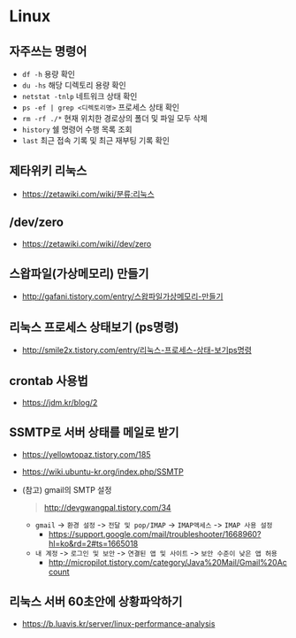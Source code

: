 # Linux

## 자주쓰는 명령어
- `df -h` 용량 확인
- `du -hs` 해당 디렉토리 용량 확인
- `netstat -tnlp` 네트워크 상태 확인
- `ps -ef | grep <디렉토리명>` 프로세스 상태 확인
- `rm -rf ./*` 현재 위치한 경로상의 폴더 및 파일 모두 삭제
- `history` 쉘 명령어 수행 목록 조회
- `last` 최근 접속 기록 및 최근 재부팅 기록 확인

## 제타위키 리눅스
- https://zetawiki.com/wiki/분류:리눅스

## /dev/zero
- https://zetawiki.com/wiki//dev/zero

## 스왑파일(가상메모리) 만들기
- http://gafani.tistory.com/entry/스왑파일가상메모리-만들기

## 리눅스 프로세스 상태보기 (ps명령)
- http://smile2x.tistory.com/entry/리눅스-프로세스-상태-보기ps명령

## crontab 사용법
- https://jdm.kr/blog/2

## SSMTP로 서버 상태를 메일로 받기
- https://yellowtopaz.tistory.com/185
- https://wiki.ubuntu-kr.org/index.php/SSMTP
- (참고) gmail의 SMTP 설정
  > http://devgwangpal.tistory.com/34

  - `gmail` -> `환경 설정` -> `전달 및 pop/IMAP` -> `IMAP액세스` -> `IMAP 사용 설정`
    - https://support.google.com/mail/troubleshooter/1668960?hl=ko&rd=2#ts=1665018
  - `내 계정` -> `로그인 및 보안` -> `연결된 앱 및 사이트` -> `보안 수준이 낮은 앱 허용`
    - http://micropilot.tistory.com/category/Java%20Mail/Gmail%20Account

## 리눅스 서버 60초안에 상황파악하기
- https://b.luavis.kr/server/linux-performance-analysis

